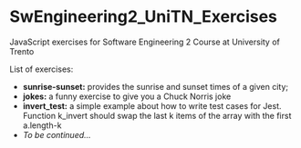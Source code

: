 # SwEngineering2_UniTN_Exercises
JavaScript exercises for Software Engineering 2 Course at University of Trento

List of exercises:
 <ul>
  <li><b>sunrise-sunset:</b> provides the sunrise and sunset times of a given city;</li>
  <li><b>jokes:</b> a funny exercise to give you a Chuck Norris joke</li>
 <li><b>invert_test:</b> a simple example about how to write test cases for Jest. Function k_invert should swap the last k items of the array with the first a.length-k</li>
  <li><i>To be continued...</i></li>
</ul> 
